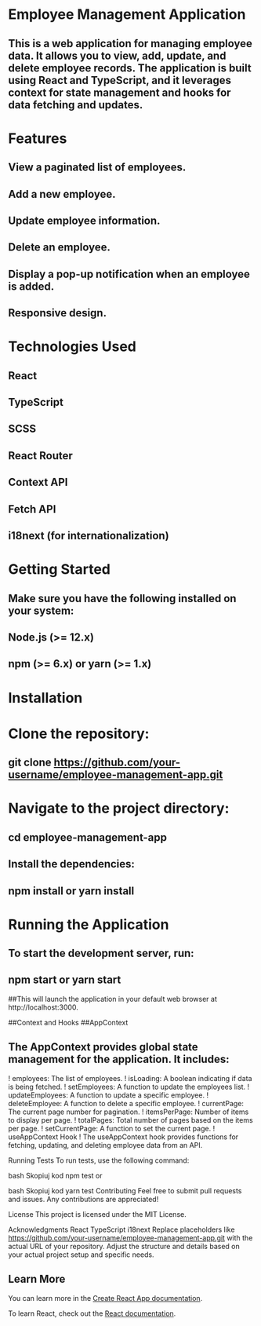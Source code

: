 # Employee Management Application
## This is a web application for managing employee data. It allows you to view, add, update, and delete employee records. The application is built using React and TypeScript, and it leverages context for state management and hooks for data fetching and updates.

# Features
## View a paginated list of employees.
## Add a new employee.
## Update employee information.
## Delete an employee.
## Display a pop-up notification when an employee is added.
## Responsive design.

# Technologies Used
## React
## TypeScript
## SCSS
## React Router
## Context API
## Fetch API
## i18next (for internationalization)

# Getting Started
## Make sure you have the following installed on your system:

## Node.js (>= 12.x)
## npm (>= 6.x) or yarn (>= 1.x)

# Installation
# Clone the repository:
## git clone https://github.com/your-username/employee-management-app.git

# Navigate to the project directory:
## cd employee-management-app  

## Install the dependencies:

## npm install or yarn install
# Running the Application
## To start the development server, run:
## npm start or yarn start

##This will launch the application in your default web browser at http://localhost:3000.


##Context and Hooks
##AppContext
## The AppContext provides global state management for the application. It includes:

! employees: The list of employees.
! isLoading: A boolean indicating if data is being fetched.
! setEmployees: A function to update the employees list.
! updateEmployees: A function to update a specific employee.
! deleteEmployee: A function to delete a specific employee.
! currentPage: The current page number for pagination.
! itemsPerPage: Number of items to display per page.
! totalPages: Total number of pages based on the items per page.
! setCurrentPage: A function to set the current page.
! useAppContext Hook
! The useAppContext hook provides functions for fetching, updating, and deleting employee data from an API.

Running Tests
To run tests, use the following command:

bash
Skopiuj kod
npm test
or

bash
Skopiuj kod
yarn test
Contributing
Feel free to submit pull requests and issues. Any contributions are appreciated!

License
This project is licensed under the MIT License.

Acknowledgments
React
TypeScript
i18next
Replace placeholders like https://github.com/your-username/employee-management-app.git with the actual URL of your repository. Adjust the structure and details based on your actual project setup and specific needs.

## Learn More

You can learn more in the [Create React App documentation](https://facebook.github.io/create-react-app/docs/getting-started).

To learn React, check out the [React documentation](https://reactjs.org/).
